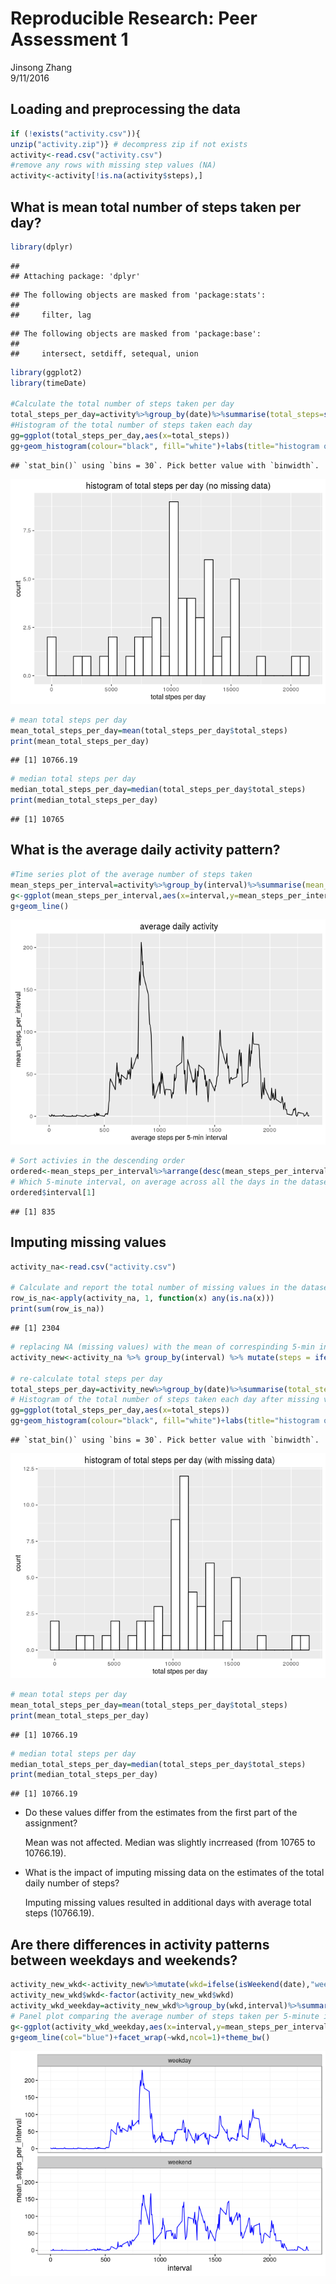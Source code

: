 # Reproducible Research: Peer Assessment 1
Jinsong Zhang  
9/11/2016  

## Loading and preprocessing the data


```r
if (!exists("activity.csv")){
unzip("activity.zip")} # decompress zip if not exists
activity<-read.csv("activity.csv")
#remove any rows with missing step values (NA)  
activity<-activity[!is.na(activity$steps),]
```


## What is mean total number of steps taken per day?

```r
library(dplyr)
```

```
## 
## Attaching package: 'dplyr'
```

```
## The following objects are masked from 'package:stats':
## 
##     filter, lag
```

```
## The following objects are masked from 'package:base':
## 
##     intersect, setdiff, setequal, union
```

```r
library(ggplot2)
library(timeDate)

#Calculate the total number of steps taken per day
total_steps_per_day=activity%>%group_by(date)%>%summarise(total_steps=sum(steps))
#Histogram of the total number of steps taken each day
gg=ggplot(total_steps_per_day,aes(x=total_steps))
gg+geom_histogram(colour="black", fill="white")+labs(title="histogram of total steps per day (no missing data)",x="total stpes per day")
```

```
## `stat_bin()` using `bins = 30`. Pick better value with `binwidth`.
```

![](PA1_template_files/figure-html/unnamed-chunk-2-1.png)<!-- -->

```r
# mean total steps per day
mean_total_steps_per_day=mean(total_steps_per_day$total_steps)
print(mean_total_steps_per_day)
```

```
## [1] 10766.19
```

```r
# median total steps per day
median_total_steps_per_day=median(total_steps_per_day$total_steps)
print(median_total_steps_per_day)
```

```
## [1] 10765
```

## What is the average daily activity pattern?

```r
#Time series plot of the average number of steps taken
mean_steps_per_interval=activity%>%group_by(interval)%>%summarise(mean_steps_per_interval=mean(steps))
g<-ggplot(mean_steps_per_interval,aes(x=interval,y=mean_steps_per_interval))+labs(title="average daily activity",x="average steps per 5-min interval")
g+geom_line()
```

![](PA1_template_files/figure-html/unnamed-chunk-3-1.png)<!-- -->

```r
# Sort activies in the descending order
ordered<-mean_steps_per_interval%>%arrange(desc(mean_steps_per_interval))
# Which 5-minute interval, on average across all the days in the dataset, contains the maximum number of steps?
ordered$interval[1]
```

```
## [1] 835
```



## Imputing missing values

```r
activity_na<-read.csv("activity.csv")

# Calculate and report the total number of missing values in the dataset (i.e. the total number of rows with NAs)
row_is_na<-apply(activity_na, 1, function(x) any(is.na(x)))
print(sum(row_is_na))
```

```
## [1] 2304
```

```r
# replacing NA (missing values) with the mean of correspinding 5-min intervals
activity_new<-activity_na %>% group_by(interval) %>% mutate(steps = ifelse(is.na(steps),mean(steps,na.rm=T), steps))

# re-calculate total steps per day
total_steps_per_day=activity_new%>%group_by(date)%>%summarise(total_steps=sum(steps))
# Histogram of the total number of steps taken each day after missing values are imputed
gg=ggplot(total_steps_per_day,aes(x=total_steps))
gg+geom_histogram(colour="black", fill="white")+labs(title="histogram of total steps per day (with missing data)",x="total stpes per day")
```

```
## `stat_bin()` using `bins = 30`. Pick better value with `binwidth`.
```

![](PA1_template_files/figure-html/unnamed-chunk-4-1.png)<!-- -->

```r
# mean total steps per day
mean_total_steps_per_day=mean(total_steps_per_day$total_steps)
print(mean_total_steps_per_day)
```

```
## [1] 10766.19
```

```r
# median total steps per day
median_total_steps_per_day=median(total_steps_per_day$total_steps)
print(median_total_steps_per_day)
```

```
## [1] 10766.19
```
- Do these values differ from the estimates from the first part of the assignment? 

     Mean was not affected. Median was slightly incrreased (from 10765 to 10766.19).

- What is the impact of imputing missing data on the estimates of the total daily number of steps?

     Imputing missing values resulted in additional days with average total steps (10766.19).


## Are there differences in activity patterns between weekdays and weekends?

```r
activity_new_wkd<-activity_new%>%mutate(wkd=ifelse(isWeekend(date),"weekend","weekday"))
activity_new_wkd$wkd<-factor(activity_new_wkd$wkd)
activity_wkd_weekday=activity_new_wkd%>%group_by(wkd,interval)%>%summarise(mean_steps_per_interval=mean(steps))
# Panel plot comparing the average number of steps taken per 5-minute interval across weekdays and weekends
g<-ggplot(activity_wkd_weekday,aes(x=interval,y=mean_steps_per_interval))
g+geom_line(col="blue")+facet_wrap(~wkd,ncol=1)+theme_bw()
```

![](PA1_template_files/figure-html/unnamed-chunk-5-1.png)<!-- -->

